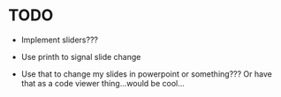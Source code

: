 <!-- `pico-build build --src ./src --cart ./game-template.p8 --watch` -->


# TODO
* Implement sliders???


* Use printh to signal slide change
* Use that to change my slides in powerpoint or something???
    Or have that as a code viewer thing...would be cool...
    